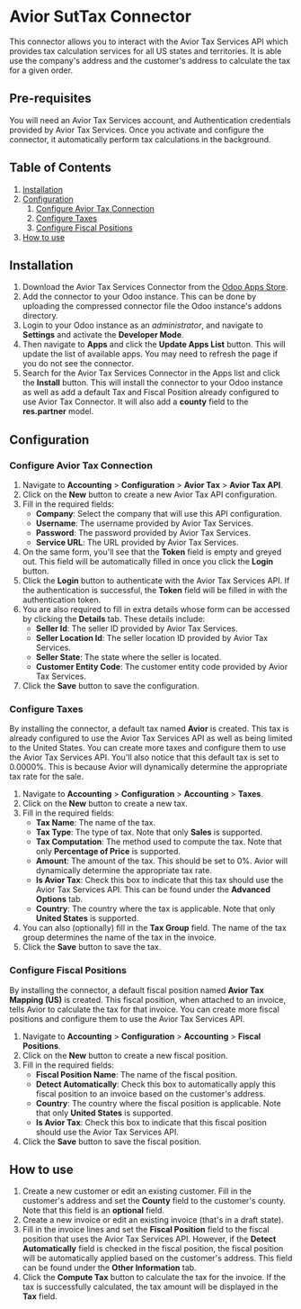 # Avior SutTax Connector
This connector allows you to interact with the Avior Tax Services API which provides tax calculation services for all US states and territories. It is able use the company's address and the customer's address to calculate the tax for a given order.

## Pre-requisites

You will need an Avior Tax Services account, and Authentication credentials provided by Avior Tax Services. Once you activate and configure the connector, it automatically perform tax calculations in the background.

## Table of Contents

1. [Installation](#installation)
2. [Configuration](#configuration)
    1. [Configure Avior Tax Connection](#configure-avior-tax-connection)
    2. [Configure Taxes](#configure-taxes)
    3. [Configure Fiscal Positions](#configure-fiscal-positions)
3. [How to use](#how-to-use)

## Installation

1. Download the Avior Tax Services Connector from the [Odoo Apps Store](https://apps.odoo.com/apps).
2. Add the connector to your Odoo instance. This can be done by uploading the compressed connector file the Odoo instance's addons directory.
3. Login to your Odoo instance as an _administrator_, and navigate to **Settings** and activate the **Developer Mode**.
4. Then navigate to **Apps** and click the **Update Apps List** button. This will update the list of available apps. You may need to refresh the page if you do not see the connector.
5. Search for the Avior Tax Services Connector in the Apps list and click the **Install** button. This will install the connector to your Odoo instance as well as add a default Tax and Fiscal Position already configured to use Avior Tax Connector. It will also add a **county** field to the **res.partner** model.

## Configuration

### Configure Avior Tax Connection
1. Navigate to **Accounting** > **Configuration** > **Avior Tax** > **Avior Tax API**.
2. Click on the **New** button to create a new Avior Tax API configuration.
3. Fill in the required fields:
    - **Company**: Select the company that will use this API configuration.
    - **Username**: The username provided by Avior Tax Services.
    - **Password**: The password provided by Avior Tax Services.
    - **Service URL**: The URL provided by Avior Tax Services.
4. On the same form, you'll see that the **Token** field is empty and greyed out. This field will be automatically filled in once you click the **Login** button.
5. Click the **Login** button to authenticate with the Avior Tax Services API. If the authentication is successful, the **Token** field will be filled in with the authentication token.
6. You are also required to fill in extra details whose form can be accessed by clicking the **Details** tab. These details include:
    - **Seller Id**: The seller ID provided by Avior Tax Services. 
    - **Seller Location Id**: The seller location ID provided by Avior Tax Services.
    - **Seller State**: The state where the seller is located.
    - **Customer Entity Code**: The customer entity code provided by Avior Tax Services.
7. Click the **Save** button to save the configuration.

### Configure Taxes

By installing the connector, a default tax named **Avior** is created. This tax is already configured to use the Avior Tax Services API as well as being limited to the United States. You can create more taxes and configure them to use the Avior Tax Services API. You'll also notice that this default tax is set to 0.0000%. This is because Avior will dynamically determine the appropriate tax rate for the sale.

1. Navigate to **Accounting** > **Configuration** > **Accounting** > **Taxes**.
2. Click on the **New** button to create a new tax.
3. Fill in the required fields:
    - **Tax Name**: The name of the tax.
    - **Tax Type**: The type of tax. Note that only **Sales** is supported.
    - **Tax Computation**: The method used to compute the tax. Note that only **Percentage of Price** is supported.
    - **Amount**: The amount of the tax. This should be set to 0%. Avior will dynamically determine the appropriate tax rate.
    - **Is Avior Tax**: Check this box to indicate that this tax should use the Avior Tax Services API. This can be found under the **Advanced Options** tab.
    - **Country**: The country where the tax is applicable. Note that only **United States** is supported.
4. You can also (optionally) fill in the **Tax Group** field. The name of the tax group determines the name of the tax in the invoice.
5. Click the **Save** button to save the tax.

### Configure Fiscal Positions

By installing the connector, a default fiscal position named **Avior Tax Mapping (US)** is created. This fiscal position, when attached to an invoice, tells Avior to calculate the tax for that invoice. You can create more fiscal positions and configure them to use the Avior Tax Services API.

1. Navigate to **Accounting** > **Configuration** > **Accounting** > **Fiscal Positions**.
2. Click on the **New** button to create a new fiscal position.
3. Fill in the required fields:
    - **Fiscal Position Name**: The name of the fiscal position.
    - **Detect Automatically**: Check this box to automatically apply this fiscal position to an invoice based on the customer's address.
    - **Country**: The country where the fiscal position is applicable. Note that only **United States** is supported.
    - **Is Avior Tax**: Check this box to indicate that this fiscal position should use the Avior Tax Services API.
4. Click the **Save** button to save the fiscal position.

## How to use

1. Create a new customer or edit an existing customer. Fill in the customer's address and set the **County** field to the customer's county. Note that this field is an **optional** field.
2. Create a new invoice or edit an existing invoice (that's in a draft state).
3. Fill in the invoice lines and set the **Fiscal Position** field to the fiscal position that uses the Avior Tax Services API. However, if the **Detect Automatically** field is checked in the fiscal position, the fiscal position will be automatically applied based on the customer's address. This field can be found under the **Other Information** tab.
4. Click the **Compute Tax** button to calculate the tax for the invoice. If the tax is successfully calculated, the tax amount will be displayed in the **Tax** field.
